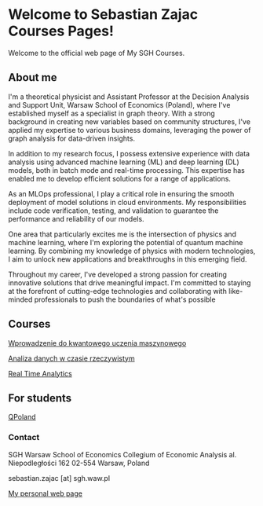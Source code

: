 # Welcome to Sebastian Zajac Courses Pages!

Welcome to the official web page of My SGH Courses.

## About me

I'm a theoretical physicist and Assistant Professor at the Decision 
Analysis and Support Unit, Warsaw School of Economics (Poland), where 
I've established myself as a specialist in graph theory. 
With a strong background in creating new variables based on community structures, I've 
applied my expertise to various business domains, leveraging the power 
of graph analysis for data-driven insights.

In addition to my research focus, I possess extensive experience with 
data analysis using advanced machine learning (ML) and deep learning 
(DL) models, both in batch mode and real-time processing. 
This expertise has enabled me to develop efficient solutions for a range of 
applications.

As an MLOps professional, I play a critical role in ensuring the smooth 
deployment of model solutions in cloud environments. 
My responsibilities include code verification, testing, and validation to guarantee the 
performance and reliability of our models.

One area that particularly excites me is the intersection of physics and 
machine learning, where I'm exploring the potential of quantum machine 
learning. 
By combining my knowledge of physics with modern technologies, I aim to unlock new applications and breakthroughs in this emerging field.

Throughout my career, I've developed a strong passion for creating 
innovative solutions that drive meaningful impact. I'm committed to 
staying at the forefront of cutting-edge technologies and collaborating 
with like-minded professionals to push the boundaries of what's 
possible


## Courses

[Wprowadzenie do kwantowego uczenia maszynowego](https://sebkaz-teaching.github.io/qml2025/)

[Analiza danych w czasie rzeczywistym](https://sebkaz-teaching.github.io/RTA_2025/)

[Real Time Analytics](https://sebkaz-teaching.github.io/RTA_2025EN/)

## For students

[QPoland](https://qworld.net/qpoland/)

### Contact

SGH Warsaw School of Economics 
Collegium of Economic Analysis 
al. Niepodległości 162 
02-554 Warsaw, Poland 

sebastian.zajac [at] sgh.waw.pl

[My personal web page](https://sebastianzajac.pl)

<!-- ### Archive
[Wprowadzenie do kwantowego uczenia maszynowego](https://sebkaz-teaching.github.io/qml2024/)

[Analiza danych w czasie rzeczywistym](https://sebkaz-teaching.github.io/RTA_2024/)

[Real Time Analytics 2024](https://sebkaz-teaching.github.io/RTA_2024EN/)

[Wprowadzenie do kwantowego uczenia maszynowego](https://sebkaz-teaching.github.io/intro_to_qml/)

[Analiza danych w czasie rzeczywistym PL](https://sebkaz-teaching.github.io/RTA_2023/) -  2023

[Real Time Analytics EN](https://sebkaz-teaching.github.io/RTA_2023EN/) - 2023

[Analiza danych w czasie rzeczywistym PL](https://sebkaz-teaching.github.io/RTA_summer2022/) -  2022

[Real Time Analytics EN](https://sebkaz-teaching.github.io/RealTimeEN/) -  2021/22

[Analiza danych w czasie rzeczywistym PL](https://sebkaz-teaching.github.io/RealTime/) - 2021

[Basics and Advanced SAS Programming](https://sebkaz-teaching.github.io/ProgramowanieSAS/index.html) - 2020  -->
